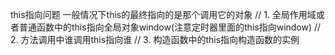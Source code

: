 this指向问题 一般情况下this的最终指向的是那个调用它的对象
// 1. 全局作用域或者普通函数中的this指向全局对象window(注意定时器里面的this指向window)
// 2. 方法调用中谁调用this指向谁
// 3. 构造函数中的this指向构造函数的实例